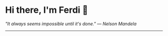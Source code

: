 <h1>Hi there, I'm Ferdi 👋</h1>

<p><em>
  "It always seems impossible until it's done." — Nelson Mandela
</em></p>

---
